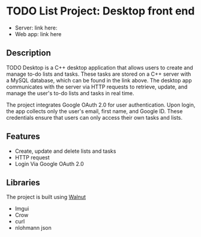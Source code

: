 # TODO List Project: Desktop front end
- Server: link here:
- Web app: link here

## Description
TODO Desktop is a C++ desktop application that allows users to create and manage to-do lists and tasks. These tasks are stored on a C++ server with a MySQL database, which can be found in the link above. The desktop app communicates with the server via HTTP requests to retrieve, update, and manage the user's to-do lists and tasks in real time.

The project integrates Google OAuth 2.0 for user authentication. Upon login, the app collects only the user's email, first name, and Google ID. These credentials ensure that users can only access their own tasks and lists.

## Features
- Create, update and delete lists and tasks
- HTTP request
- Login Via Google OAuth 2.0

## Libraries 
The project is built using [Walnut](https://github.com/StudioCherno/Walnut) 

- Imgui
- Crow
- curl
- nlohmann json
